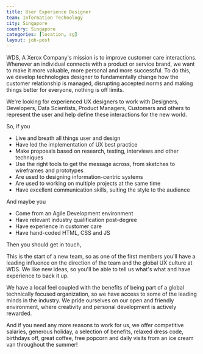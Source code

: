 ```yaml
---
title: User Experience Designer
team: Information Technology
city: Singapore
country: Singapore
categories: [location, sg]
layout: job-post
---
```


WDS, A Xerox Company's mission is to improve customer care interactions. Whenever an individual connects with a product or service brand, we want to make it more valuable, more personal and more successful. To do this, we develop technologies designer to fundamentally change how the customer relationship is managed, disrupting accepted norms and making things better for everyone, nothing is off limits.

We're looking for experienced UX designers to work with Designers, Developers, Data Scientists, Product Managers, Customers and others to represent the user and help define these interactions for the new world.

So, if you

- Live and breath all things user and design
- Have led the implementation of UX best practice
- Make proposals based on research, testing, interviews and other techniques
- Use the right tools to get the message across, from sketches to wireframes and prototypes
- Are used to designing information-centric systems
- Are used to working on multiple projects at the same time
- Have excellent communication skills, suiting the style to the audience

And maybe you

- Come from an Agile Development environment
- Have relevant industry qualification post-degree
- Have experience in customer care
- Have hand-coded HTML, CSS and JS

Then you should get in touch,

This is the start of a new team, so as one of the first members you'll have a leading influence on the direction of the team and the global UX culture at WDS. We like new ideas, so you'll be able to tell us what's what and have experience to back it up.

We have a local feel coupled with the benefits of being part of a global technically focused organization, so we have access to some of the leading minds in the industry. We pride ourselves on our open and friendly environment, where creativity and personal development is actively rewarded.

And if you need any more reasons to work for us, we offer competitive salaries, generous holiday, a selection of benefits, relaxed dress code, birthdays off, great coffee, free popcorn and daily visits from an ice cream van throughout the summer!
